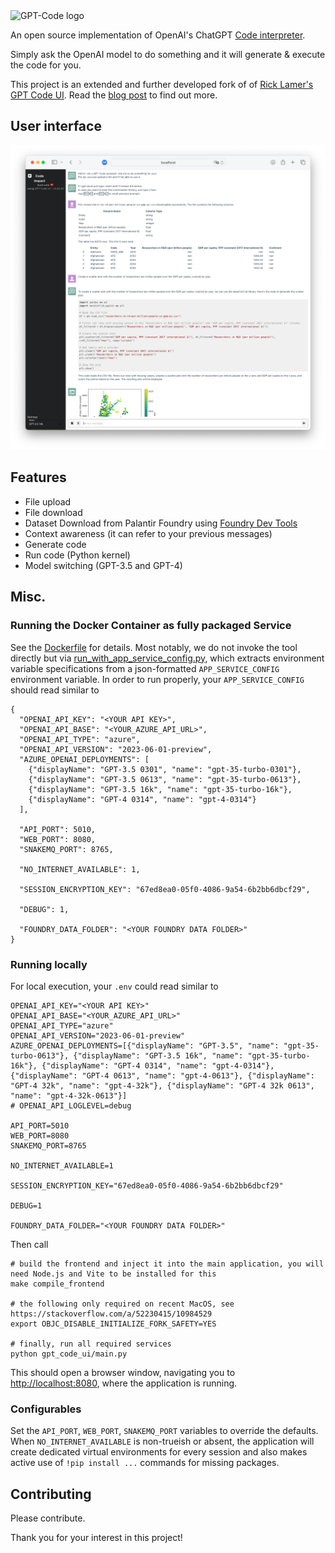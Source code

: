 <img src="https://github.com/ricklamers/gpt-code-ui/assets/1309307/9ad4061d-2e26-4407-9431-109b650fb022" alt="GPT-Code logo" width=240 />

An open source implementation of OpenAI's ChatGPT [Code interpreter](https://openai.com/blog/chatgpt-plugins#code-interpreter).

Simply ask the OpenAI model to do something and it will generate & execute the code for you.

This project is an extended and further developed fork of of [Rick Lamer's GPT Code UI](https://github.com/ricklamers/gpt-code-ui).
Read the [blog post](https://ricklamers.io/posts/gpt-code) to find out more.

## User interface
![User Interface](UserInterface.png)
 
## Features
- File upload
- File download
- Dataset Download from Palantir Foundry using [Foundry Dev Tools](https://github.com/emdgroup/foundry-dev-tools)
- Context awareness (it can refer to your previous messages)
- Generate code
- Run code (Python kernel)
- Model switching (GPT-3.5 and GPT-4)

## Misc.
### Running the Docker Container as fully packaged Service
See the [Dockerfile](Dockerfile) for details. Most notably, we do not invoke the tool directly but via [run_with_app_service_config.py](rub_with_app_service_config.py), which extracts environment variable specifications from a json-formatted `APP_SERVICE_CONFIG` environment variable.
In order to run properly, your `APP_SERVICE_CONFIG` should read similar to
```
{
  "OPENAI_API_KEY": "<YOUR API KEY>",
  "OPENAI_API_BASE": "<YOUR_AZURE_API_URL>",
  "OPENAI_API_TYPE": "azure",
  "OPENAI_API_VERSION": "2023-06-01-preview",
  "AZURE_OPENAI_DEPLOYMENTS": [
    {"displayName": "GPT-3.5 0301", "name": "gpt-35-turbo-0301"},
    {"displayName": "GPT-3.5 0613", "name": "gpt-35-turbo-0613"},
    {"displayName": "GPT-3.5 16k", "name": "gpt-35-turbo-16k"},
    {"displayName": "GPT-4 0314", "name": "gpt-4-0314"}
  ],

  "API_PORT": 5010,
  "WEB_PORT": 8080,
  "SNAKEMQ_PORT": 8765,

  "NO_INTERNET_AVAILABLE": 1,

  "SESSION_ENCRYPTION_KEY": "67ed8ea0-05f0-4086-9a54-6b2bb6dbcf29",

  "DEBUG": 1,

  "FOUNDRY_DATA_FOLDER": "<YOUR FOUNDRY DATA FOLDER>"
}
```

### Running locally
For local execution, your `.env` could read similar to
```
OPENAI_API_KEY="<YOUR API KEY>"
OPENAI_API_BASE="<YOUR_AZURE_API_URL>"
OPENAI_API_TYPE="azure"
OPENAI_API_VERSION="2023-06-01-preview"
AZURE_OPENAI_DEPLOYMENTS=[{"displayName": "GPT-3.5", "name": "gpt-35-turbo-0613"}, {"displayName": "GPT-3.5 16k", "name": "gpt-35-turbo-16k"}, {"displayName": "GPT-4 0314", "name": "gpt-4-0314"}, {"displayName": "GPT-4 0613", "name": "gpt-4-0613"}, {"displayName": "GPT-4 32k", "name": "gpt-4-32k"}, {"displayName": "GPT-4 32k 0613", "name": "gpt-4-32k-0613"}]
# OPENAI_API_LOGLEVEL=debug

API_PORT=5010
WEB_PORT=8080
SNAKEMQ_PORT=8765

NO_INTERNET_AVAILABLE=1

SESSION_ENCRYPTION_KEY="67ed8ea0-05f0-4086-9a54-6b2bb6dbcf29"

DEBUG=1

FOUNDRY_DATA_FOLDER="<YOUR FOUNDRY DATA FOLDER>"
```
Then call
```
# build the frontend and inject it into the main application, you will need Node.js and Vite to be installed for this
make compile_frontend

# the following only required on recent MacOS, see https://stackoverflow.com/a/52230415/10984529
export OBJC_DISABLE_INITIALIZE_FORK_SAFETY=YES

# finally, run all required services
python gpt_code_ui/main.py
```
This should open a browser window, navigating you to [http://localhost:8080](http://localhost:8080), where the application is running.

### Configurables
Set the `API_PORT`, `WEB_PORT`, `SNAKEMQ_PORT` variables to override the defaults.
When `NO_INTERNET_AVAILABLE` is non-trueish or absent, the application will create dedicated virtual environments for every session and also makes active use of `!pip install ...` commands for missing packages.

## Contributing
Please contribute.


Thank you for your interest in this project!

